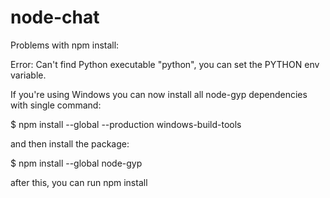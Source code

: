 # node-chat

Problems with npm install:

 Error: Can't find Python executable "python", you can set the PYTHON env variable.

If you're using Windows you can now install all node-gyp dependencies with single command:

 $ npm install --global --production windows-build-tools
 
and then install the package:

 $ npm install --global node-gyp

after this, you can run npm install